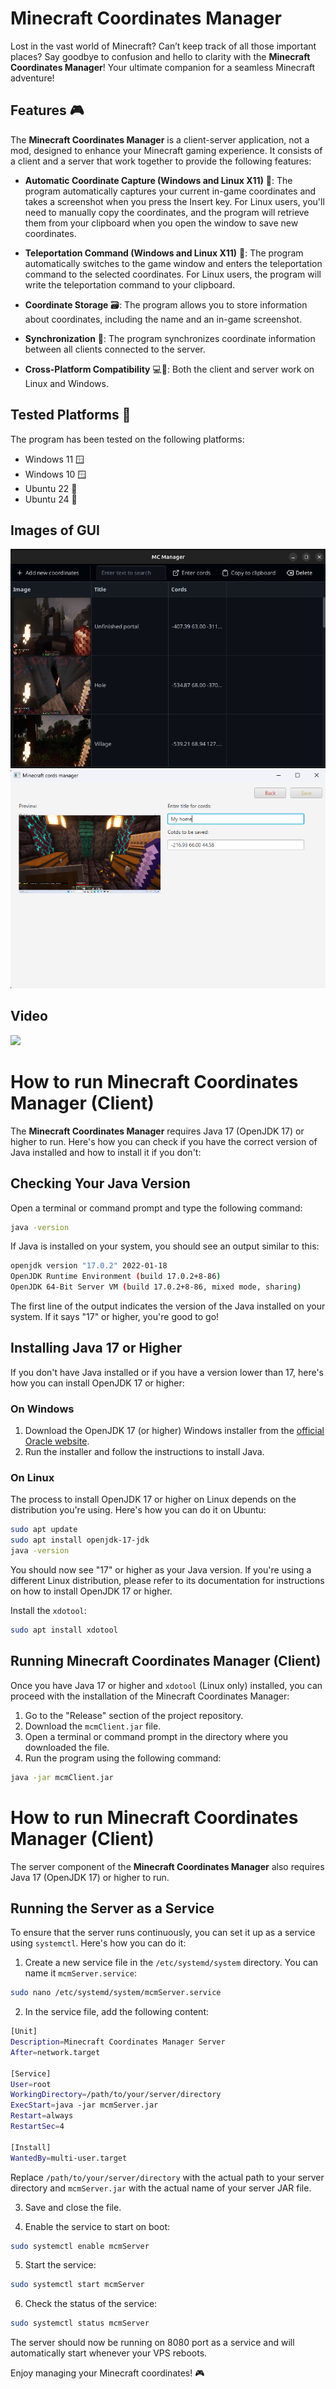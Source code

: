 # Minecraft Coordinates Manager

Lost in the vast world of Minecraft? Can’t keep track of all those important places? Say goodbye to confusion and hello to clarity with the **Minecraft Coordinates Manager**! Your ultimate companion for a seamless Minecraft adventure!

## Features 🎮

The **Minecraft Coordinates Manager** is a client-server application, not a mod, designed to enhance your Minecraft gaming experience. It consists of a client and a server that work together to provide the following features:

- **Automatic Coordinate Capture (Windows and Linux X11)** 📍: The program automatically captures your current in-game coordinates and takes a screenshot when you press the Insert key. For Linux users, you'll need to manually copy the coordinates, and the program will retrieve them from your clipboard when you open the window to save new coordinates.

- **Teleportation Command (Windows and Linux X11)** 🚀: The program automatically switches to the game window and enters the teleportation command to the selected coordinates. For Linux users, the program will write the teleportation command to your clipboard.

- **Coordinate Storage** 🗃️: The program allows you to store information about coordinates, including the name and an in-game screenshot.

- **Synchronization** 🔄: The program synchronizes coordinate information between all clients connected to the server.

- **Cross-Platform Compatibility** 💻🐧: Both the client and server work on Linux and Windows.

## Tested Platforms 🧪

The program has been tested on the following platforms:

- Windows 11 🪟
- Windows 10 🪟
- Ubuntu 22 🐧
- Ubuntu 24 🐧

## Images of GUI
![Photo of main menu](/images/mainmenu.png "Main menu")
![Photo of cords add menu](/images/savecordform.png "Adding cords menu")

## Video
[![](https://markdown-videos-api.jorgenkh.no/youtube/KLv_6M5al-U)](https://youtu.be/KLv_6M5al-U)


# How to run Minecraft Coordinates Manager (Client)

The **Minecraft Coordinates Manager** requires Java 17 (OpenJDK 17) or higher to run. Here's how you can check if you have the correct version of Java installed and how to install it if you don't:

## Checking Your Java Version

Open a terminal or command prompt and type the following command:

```bash
java -version
```

If Java is installed on your system, you should see an output similar to this:

```bash
openjdk version "17.0.2" 2022-01-18
OpenJDK Runtime Environment (build 17.0.2+8-86)
OpenJDK 64-Bit Server VM (build 17.0.2+8-86, mixed mode, sharing)
```

The first line of the output indicates the version of the Java installed on your system. If it says "17" or higher, you're good to go!

## Installing Java 17 or Higher

If you don't have Java installed or if you have a version lower than 17, here's how you can install OpenJDK 17 or higher:

### On Windows

1. Download the OpenJDK 17 (or higher) Windows installer from the [official Oracle website](https://www.oracle.com/java/technologies/downloads/).
2. Run the installer and follow the instructions to install Java.

### On Linux

The process to install OpenJDK 17 or higher on Linux depends on the distribution you're using. Here's how you can do it on Ubuntu:

```bash
sudo apt update
sudo apt install openjdk-17-jdk
java -version
```

You should now see "17" or higher as your Java version. If you're using a different Linux distribution, please refer to its documentation for instructions on how to install OpenJDK 17 or higher.

Install the `xdotool`:

```bash
sudo apt install xdotool
```

## Running Minecraft Coordinates Manager (Client)

Once you have Java 17 or higher and `xdotool` (Linux only) installed, you can proceed with the installation of the Minecraft Coordinates Manager:

1. Go to the "Release" section of the project repository.
2. Download the `mcmClient.jar` file.
3. Open a terminal or command prompt in the directory where you downloaded the file.
4. Run the program using the following command:

```bash
java -jar mcmClient.jar
```

# How to run Minecraft Coordinates Manager (Client)

The server component of the **Minecraft Coordinates Manager** also requires Java 17 (OpenJDK 17) or higher to run.

## Running the Server as a Service

To ensure that the server runs continuously, you can set it up as a service using `systemctl`. Here's how you can do it:

1. Create a new service file in the `/etc/systemd/system` directory. You can name it `mcmServer.service`:

```bash
sudo nano /etc/systemd/system/mcmServer.service
```

2. In the service file, add the following content:

```bash
[Unit]
Description=Minecraft Coordinates Manager Server
After=network.target

[Service]
User=root
WorkingDirectory=/path/to/your/server/directory
ExecStart=java -jar mcmServer.jar
Restart=always
RestartSec=4

[Install]
WantedBy=multi-user.target
```

Replace `/path/to/your/server/directory` with the actual path to your server directory and `mcmServer.jar` with the actual name of your server JAR file.

3. Save and close the file.

4. Enable the service to start on boot:

```bash
sudo systemctl enable mcmServer
```

5. Start the service:

```bash
sudo systemctl start mcmServer
```

6. Check the status of the service:

```bash
sudo systemctl status mcmServer
```

The server should now be running on 8080 port as a service and will automatically start whenever your VPS reboots.

Enjoy managing your Minecraft coordinates! 🎮
